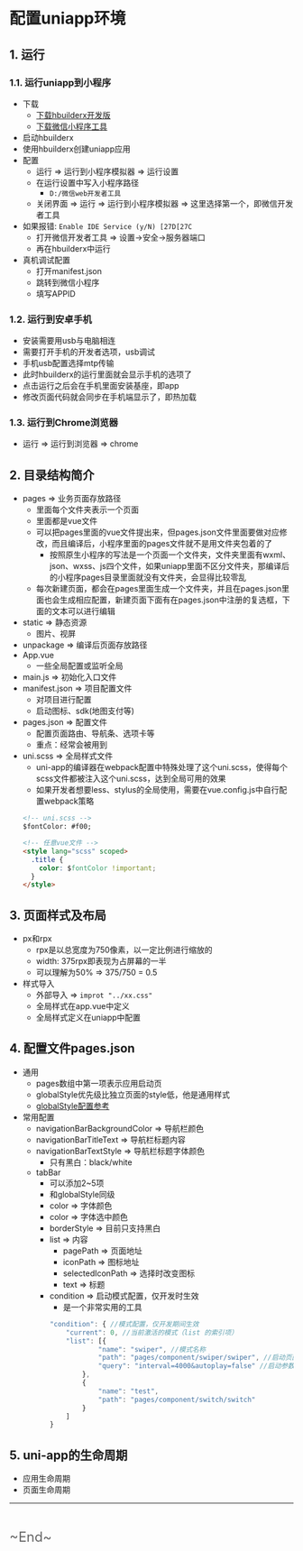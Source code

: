 # 配置uniapp环境
<ClientOnly>
  <Valine></Valine>
</ClientOnly>

## 1. 运行
### 1.1. 运行uniapp到小程序
- 下载
  - [下载hbuilderx开发版](https://www.dcloud.io/hbuilderx.html)
  - [下载微信小程序工具](https://developers.weixin.qq.com/miniprogram/dev/devtools/download.html)
- 启动hbuilderx
- 使用hbuilderx创建uniapp应用
- 配置
  - 运行 => 运行到小程序模拟器 => 运行设置
  - 在运行设置中写入小程序路径
    - `D:/微信web开发者工具`
  - 关闭界面 => 运行 => 运行到小程序模拟器 => 这里选择第一个，即微信开发者工具
- 如果报错: `Enable IDE Service (y/N) [27D[27C`
  - 打开微信开发者工具 => 设置->安全->服务器端口
  - 再在hbuilderx中运行
- 真机调试配置
  - 打开manifest.json
  - 跳转到微信小程序
  - 填写APPID

### 1.2. 运行到安卓手机
- 安装需要用usb与电脑相连
- 需要打开手机的开发者选项，usb调试
- 手机usb配置选择mtp传输
- 此时hbuilderx的运行里面就会显示手机的选项了
- 点击运行之后会在手机里面安装基座，即app
- 修改页面代码就会同步在手机端显示了，即热加载

### 1.3. 运行到Chrome浏览器
- 运行 => 运行到浏览器 => chrome

## 2. 目录结构简介
- pages => 业务页面存放路径
  - 里面每个文件夹表示一个页面
  - 里面都是vue文件
  - 可以把pages里面的vue文件提出来，但pages.json文件里面要做对应修改，而且编译后，小程序里面的pages文件就不是用文件夹包着的了
    - 按照原生小程序的写法是一个页面一个文件夹，文件夹里面有wxml、json、wxss、js四个文件，如果uniapp里面不区分文件夹，那编译后的小程序pages目录里面就没有文件夹，会显得比较零乱
  - 每次新建页面，都会在pages里面生成一个文件夹，并且在pages.json里面也会生成相应配置，新建页面下面有在pages.json中注册的复选框，下面的文本可以进行编辑
- static => 静态资源
  - 图片、视屏
- unpackage => 编译后页面存放路径
- App.vue
  - 一些全局配置或监听全局
- main.js => 初始化入口文件
- manifest.json => 项目配置文件
  - 对项目进行配置
  - 启动图标、sdk(地图支付等)
- pages.json => 配置文件
  - 配置页面路由、导航条、选项卡等
  - 重点：经常会被用到
- uni.scss => 全局样式文件
  - uni-app的编译器在webpack配置中特殊处理了这个uni.scss，使得每个scss文件都被注入这个uni.scss，达到全局可用的效果
  - 如果开发者想要less、stylus的全局使用，需要在vue.config.js中自行配置webpack策略
  ```html
  <!-- uni.scss -->
  $fontColor: #f00;

  <!-- 任意vue文件 -->
  <style lang="scss" scoped>
    .title {
      color: $fontColor !important;
    }
  </style>
  ```

## 3. 页面样式及布局
- px和rpx
  - rpx是以总宽度为750像素，以一定比例进行缩放的
  - width: 375rpx即表现为占屏幕的一半
  - 可以理解为50% => 375/750 = 0.5
- 样式导入
  - 外部导入 => `improt "../xx.css"`
  - 全局样式在app.vue中定义
  - 全局样式定义在uniapp中配置 

## 4. 配置文件pages.json
- 通用
  - pages数组中第一项表示应用启动页
  - globalStyle优先级比独立页面的style低，他是通用样式
  - [globalStyle配置参考](https://uniapp.dcloud.io/collocation/pages?id=globalstyle)
- 常用配置
  - navigationBarBackgroundColor => 导航栏颜色
  - navigationBarTitleText => 导航栏标题内容
  - navigationBarTextStyle => 导航栏标题字体颜色
    - 只有黑白：black/white
  - tabBar
    - 可以添加2~5项
    - 和globalStyle同级
    - color => 字体颜色
    - color => 字体选中颜色
    - borderStyle => 目前只支持黑白
    - list => 内容
      - pagePath => 页面地址
      - iconPath => 图标地址
      - selectedIconPath => 选择时改变图标
      - text => 标题
    - condition => 启动模式配置，仅开发时生效
      - 是一个非常实用的工具
      ```js
      "condition": { //模式配置，仅开发期间生效
          "current": 0, //当前激活的模式（list 的索引项）
          "list": [{
                  "name": "swiper", //模式名称
                  "path": "pages/component/swiper/swiper", //启动页面，必选
                  "query": "interval=4000&autoplay=false" //启动参数，在页面的onLoad函数里面得到。
              },
              {
                  "name": "test",
                  "path": "pages/component/switch/switch"
              }
          ]
      }
      ```

## 5. uni-app的生命周期
- 应用生命周期
- 页面生命周期


---
<br />

<font color="#666" size="5">\~End~</font>